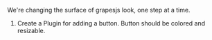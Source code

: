 We're changing the surface of grapesjs look, one step at a time.

1. Create a Plugin for adding a button. Button should be colored and resizable.